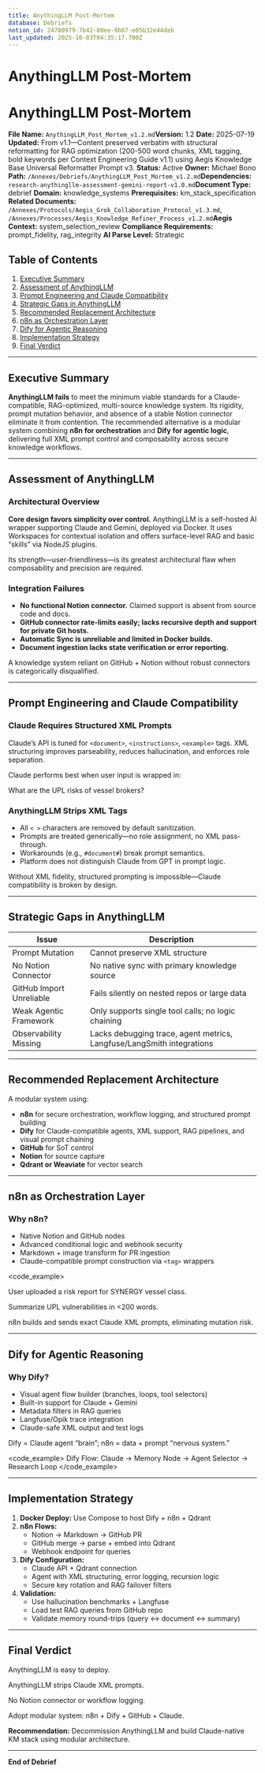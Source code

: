 ```yaml
---
title: AnythingLLM Post-Mortem
database: Debriefs
notion_id: 24780979-7b42-80ee-9b87-e05b32e44deb
last_updated: 2025-10-03T04:35:17.700Z
---
```


# AnythingLLM Post-Mortem


# AnythingLLM Post-Mortem


**File Name:** `AnythingLLM_Post_Mortem_v1.2.md`**Version:** 1.2
**Date:** 2025-07-19
**Updated:** From v1.1—Content preserved verbatim with structural reformatting for RAG optimization (200-500 word chunks, XML tagging, bold keywords per Context Engineering Guide v1.1) using Aegis Knowledge Base Universal Reformatter Prompt v3.
**Status:** Active
**Owner:** Michael Bono
**Path:** `/Annexes/Debriefs/AnythingLLM_Post_Mortem_v1.2.md`**Dependencies:** `research-anythingllm-assessment-gemini-report-v1.0.md`**Document Type:** debrief
**Domain:** knowledge\_systems
**Prerequisites:** km\_stack\_specification
**Related Documents:** `/Annexes/Protocols/Aegis_Grok_Collaboration_Protocol_v1.3.md`, `/Annexes/Processes/Aegis_Knowledge_Refiner_Process_v1.2.md`**Aegis Context:** system\_selection\_review
**Compliance Requirements:** prompt\_fidelity, rag\_integrity
**AI Parse Level:** Strategic


## Table of Contents

1. [Executive Summary](https://www.notion.so/238809797b4280eb8ebedc8831cecb0d?v=238809797b428016b5d0000c8a271427&p=247809797b4280ee9b87e05b32e44deb&pm=s#executive-summary)
2. [Assessment of AnythingLLM](https://www.notion.so/238809797b4280eb8ebedc8831cecb0d?v=238809797b428016b5d0000c8a271427&p=247809797b4280ee9b87e05b32e44deb&pm=s#assessment-of-anythingllm)
3. [Prompt Engineering and Claude Compatibility](https://www.notion.so/238809797b4280eb8ebedc8831cecb0d?v=238809797b428016b5d0000c8a271427&p=247809797b4280ee9b87e05b32e44deb&pm=s#prompt-engineering-and-claude-compatibility)
4. [Strategic Gaps in AnythingLLM](https://www.notion.so/238809797b4280eb8ebedc8831cecb0d?v=238809797b428016b5d0000c8a271427&p=247809797b4280ee9b87e05b32e44deb&pm=s#strategic-gaps-in-anythingllm)
5. [Recommended Replacement Architecture](https://www.notion.so/238809797b4280eb8ebedc8831cecb0d?v=238809797b428016b5d0000c8a271427&p=247809797b4280ee9b87e05b32e44deb&pm=s#recommended-replacement-architecture)
6. [n8n as Orchestration Layer](https://www.notion.so/238809797b4280eb8ebedc8831cecb0d?v=238809797b428016b5d0000c8a271427&p=247809797b4280ee9b87e05b32e44deb&pm=s#n8n-as-orchestration-layer)
7. [Dify for Agentic Reasoning](https://www.notion.so/238809797b4280eb8ebedc8831cecb0d?v=238809797b428016b5d0000c8a271427&p=247809797b4280ee9b87e05b32e44deb&pm=s#dify-for-agentic-reasoning)
8. [Implementation Strategy](https://www.notion.so/238809797b4280eb8ebedc8831cecb0d?v=238809797b428016b5d0000c8a271427&p=247809797b4280ee9b87e05b32e44deb&pm=s#implementation-strategy)
9. [Final Verdict](https://www.notion.so/238809797b4280eb8ebedc8831cecb0d?v=238809797b428016b5d0000c8a271427&p=247809797b4280ee9b87e05b32e44deb&pm=s#final-verdict)

---


## Executive Summary


**AnythingLLM fails** to meet the minimum viable standards for a Claude-compatible, RAG-optimized, multi-source knowledge system. Its rigidity, prompt mutation behavior, and absence of a stable Notion connector eliminate it from contention. The recommended alternative is a modular system combining **n8n for orchestration** and **Dify for agentic logic**, delivering full XML prompt control and composability across secure knowledge workflows.


---


## Assessment of AnythingLLM


### Architectural Overview


**Core design favors simplicity over control.** AnythingLLM is a self-hosted AI wrapper supporting Claude and Gemini, deployed via Docker. It uses Workspaces for contextual isolation and offers surface-level RAG and basic “skills” via NodeJS plugins.


<important>


Its strength—user-friendliness—is its greatest architectural flaw when composability and precision are required.


</important>


### Integration Failures

- **No functional Notion connector.** Claimed support is absent from source code and docs.
- **GitHub connector rate-limits easily; lacks recursive depth and support for private Git hosts.**
- **Automatic Sync is unreliable and limited in Docker builds.**
- **Document ingestion lacks state verification or error reporting.**

<thinking>


A knowledge system reliant on GitHub + Notion without robust connectors is categorically disqualified.


</thinking>


---


## Prompt Engineering and Claude Compatibility


### Claude Requires Structured XML Prompts


Claude’s API is tuned for `<document>`, `<instructions>`, `<example>` tags. XML structuring improves parseability, reduces hallucination, and enforces role separation.


<example>


Claude performs best when user input is wrapped in:


<query>


What are the UPL risks of vessel brokers?


</query>
</example>


### AnythingLLM Strips XML Tags

- All `< >` characters are removed by default sanitization.
- Prompts are treated generically—no role assignment, no XML pass-through.
- Workarounds (e.g., `#document#`) break prompt semantics.
- Platform does not distinguish Claude from GPT in prompt logic.

<important>


Without XML fidelity, structured prompting is impossible—Claude compatibility is broken by design.


</important>


---


## Strategic Gaps in AnythingLLM


| Issue                    | Description                                                           |
| ------------------------ | --------------------------------------------------------------------- |
| Prompt Mutation          | Cannot preserve XML structure                                         |
| No Notion Connector      | No native sync with primary knowledge source                          |
| GitHub Import Unreliable | Fails silently on nested repos or large data                          |
| Weak Agentic Framework   | Only supports single tool calls; no logic chaining                    |
| Observability Missing    | Lacks debugging trace, agent metrics, Langfuse/LangSmith integrations |


---


## Recommended Replacement Architecture


A modular system using:

- **n8n** for secure orchestration, workflow logging, and structured prompt building
- **Dify** for Claude-compatible agents, XML support, RAG pipelines, and visual prompt chaining
- **GitHub** for SoT control
- **Notion** for source capture
- **Qdrant or Weaviate** for vector search

---


## n8n as Orchestration Layer


### Why n8n?

- Native Notion and GitHub nodes
- Advanced conditional logic and webhook security
- Markdown + image transform for PR ingestion
- Claude-compatible prompt construction via `<tag>` wrappers

\<code\_example>


<document>


User uploaded a risk report for SYNERGY vessel class.


</document>


<instructions>


Summarize UPL vulnerabilities in <200 words.


</instructions>
</code_example>


<important>


n8n builds and sends exact Claude XML prompts, eliminating mutation risk.


</important>


---


## Dify for Agentic Reasoning


### Why Dify?

- Visual agent flow builder (branches, loops, tool selectors)
- Built-in support for Claude + Gemini
- Metadata filters in RAG queries
- Langfuse/Opik trace integration
- Claude-safe XML output and test logs

<answer>


Dify = Claude agent “brain”; n8n = data + prompt “nervous system.”


</answer>


\<code\_example>
Dify Flow: Claude → Memory Node → Agent Selector → Research Loop
\</code\_example>


---


## Implementation Strategy

1. **Docker Deploy:** Use Compose to host Dify + n8n + Qdrant
2. **n8n Flows:**
    - Notion → Markdown → GitHub PR
    - GitHub merge → parse + embed into Qdrant
    - Webhook endpoint for queries
3. **Dify Configuration:**
    - Claude API + Qdrant connection
    - Agent with XML structuring, error logging, recursion logic
    - Secure key rotation and RAG failover filters
4. **Validation:**
    - Use hallucination benchmarks + Langfuse
    - Load test RAG queries from GitHub repo
    - Validate memory round-trips (query ↔ document ↔ summary)

---


## Final Verdict


<analysis>


<strength>AnythingLLM is easy to deploy.</strength>


<weakness>AnythingLLM strips Claude XML prompts.</weakness>


<gap>No Notion connector or workflow logging.</gap>


<suggestion>Adopt modular system: n8n + Dify + GitHub + Claude.</suggestion>


</analysis>


**Recommendation:** Decommission AnythingLLM and build Claude-native KM stack using modular architecture.


---


**End of Debrief**

